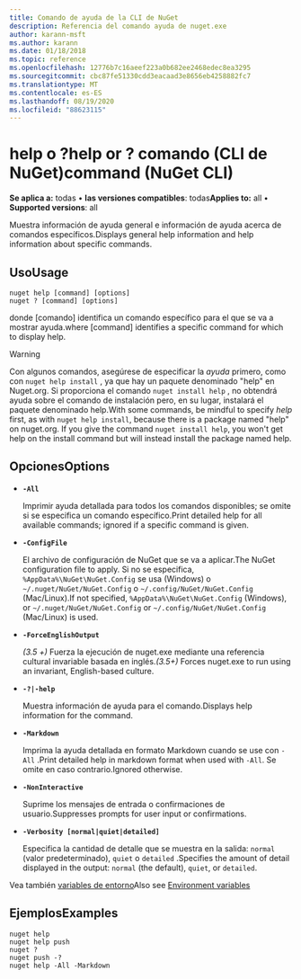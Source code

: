 ```yaml
---
title: Comando de ayuda de la CLI de NuGet
description: Referencia del comando ayuda de nuget.exe
author: karann-msft
ms.author: karann
ms.date: 01/18/2018
ms.topic: reference
ms.openlocfilehash: 12776b7c16aeef223a0b682ee2468edec8ea3295
ms.sourcegitcommit: cbc87fe51330cdd3eacaad3e8656eb4258882fc7
ms.translationtype: MT
ms.contentlocale: es-ES
ms.lasthandoff: 08/19/2020
ms.locfileid: "88623115"
---
```

# <a name="help-or--command-nuget-cli"></a><span data-ttu-id="9a0d7-103">help o ?</span><span class="sxs-lookup"><span data-stu-id="9a0d7-103">help or ?</span></span> <span data-ttu-id="9a0d7-104">comando (CLI de NuGet)</span><span class="sxs-lookup"><span data-stu-id="9a0d7-104">command (NuGet CLI)</span></span>

<span data-ttu-id="9a0d7-105">**Se aplica a:** todas &bullet; **las versiones compatibles**: todas</span><span class="sxs-lookup"><span data-stu-id="9a0d7-105">**Applies to:** all &bullet; **Supported versions**: all</span></span>

<span data-ttu-id="9a0d7-106">Muestra información de ayuda general e información de ayuda acerca de comandos específicos.</span><span class="sxs-lookup"><span data-stu-id="9a0d7-106">Displays general help information and help information about specific commands.</span></span>

## <a name="usage"></a><span data-ttu-id="9a0d7-107">Uso</span><span class="sxs-lookup"><span data-stu-id="9a0d7-107">Usage</span></span>

```cli
nuget help [command] [options]
nuget ? [command] [options]
```

<span data-ttu-id="9a0d7-108">donde [comando] identifica un comando específico para el que se va a mostrar ayuda.</span><span class="sxs-lookup"><span data-stu-id="9a0d7-108">where [command] identifies a specific command for which to display help.</span></span>

> [!Warning]
> <span data-ttu-id="9a0d7-109">Con algunos comandos, asegúrese de especificar la *ayuda* primero, como con `nuget help install` , ya que hay un paquete denominado "help" en Nuget.org. Si proporciona el comando `nuget install help` , no obtendrá ayuda sobre el comando de instalación pero, en su lugar, instalará el paquete denominado help.</span><span class="sxs-lookup"><span data-stu-id="9a0d7-109">With some commands, be mindful to specify *help* first, as with `nuget help install`, because there is a package named "help" on nuget.org. If you give the command `nuget install help`, you won't get help on the install command but will instead install the package named help.</span></span>

## <a name="options"></a><span data-ttu-id="9a0d7-110">Opciones</span><span class="sxs-lookup"><span data-stu-id="9a0d7-110">Options</span></span>

- **`-All`**

  <span data-ttu-id="9a0d7-111">Imprimir ayuda detallada para todos los comandos disponibles; se omite si se especifica un comando específico.</span><span class="sxs-lookup"><span data-stu-id="9a0d7-111">Print detailed help for all available commands; ignored if a specific command is given.</span></span>

- **`-ConfigFile`**

  <span data-ttu-id="9a0d7-112">El archivo de configuración de NuGet que se va a aplicar.</span><span class="sxs-lookup"><span data-stu-id="9a0d7-112">The NuGet configuration file to apply.</span></span> <span data-ttu-id="9a0d7-113">Si no se especifica, `%AppData%\NuGet\NuGet.Config` se usa (Windows) o `~/.nuget/NuGet/NuGet.Config` o `~/.config/NuGet/NuGet.Config` (Mac/Linux).</span><span class="sxs-lookup"><span data-stu-id="9a0d7-113">If not specified, `%AppData%\NuGet\NuGet.Config` (Windows), or `~/.nuget/NuGet/NuGet.Config` or `~/.config/NuGet/NuGet.Config` (Mac/Linux) is used.</span></span>

- **`-ForceEnglishOutput`**

  <span data-ttu-id="9a0d7-114">*(3.5 +)* Fuerza la ejecución de nuget.exe mediante una referencia cultural invariable basada en inglés.</span><span class="sxs-lookup"><span data-stu-id="9a0d7-114">*(3.5+)* Forces nuget.exe to run using an invariant, English-based culture.</span></span>

- **`-?|-help`**

  <span data-ttu-id="9a0d7-115">Muestra información de ayuda para el comando.</span><span class="sxs-lookup"><span data-stu-id="9a0d7-115">Displays help information for the command.</span></span>

- **`-Markdown`**

  <span data-ttu-id="9a0d7-116">Imprima la ayuda detallada en formato Markdown cuando se use con `-All` .</span><span class="sxs-lookup"><span data-stu-id="9a0d7-116">Print detailed help in markdown format when used with `-All`.</span></span> <span data-ttu-id="9a0d7-117">Se omite en caso contrario.</span><span class="sxs-lookup"><span data-stu-id="9a0d7-117">Ignored otherwise.</span></span>

- **`-NonInteractive`**

  <span data-ttu-id="9a0d7-118">Suprime los mensajes de entrada o confirmaciones de usuario.</span><span class="sxs-lookup"><span data-stu-id="9a0d7-118">Suppresses prompts for user input or confirmations.</span></span>

- **`-Verbosity [normal|quiet|detailed]`**

  <span data-ttu-id="9a0d7-119">Especifica la cantidad de detalle que se muestra en la salida: `normal` (valor predeterminado), `quiet` o `detailed` .</span><span class="sxs-lookup"><span data-stu-id="9a0d7-119">Specifies the amount of detail displayed in the output: `normal` (the default), `quiet`, or `detailed`.</span></span>

<span data-ttu-id="9a0d7-120">Vea también [variables de entorno](cli-ref-environment-variables.md)</span><span class="sxs-lookup"><span data-stu-id="9a0d7-120">Also see [Environment variables](cli-ref-environment-variables.md)</span></span>

## <a name="examples"></a><span data-ttu-id="9a0d7-121">Ejemplos</span><span class="sxs-lookup"><span data-stu-id="9a0d7-121">Examples</span></span>

```cli
nuget help
nuget help push
nuget ?
nuget push -?
nuget help -All -Markdown
```
